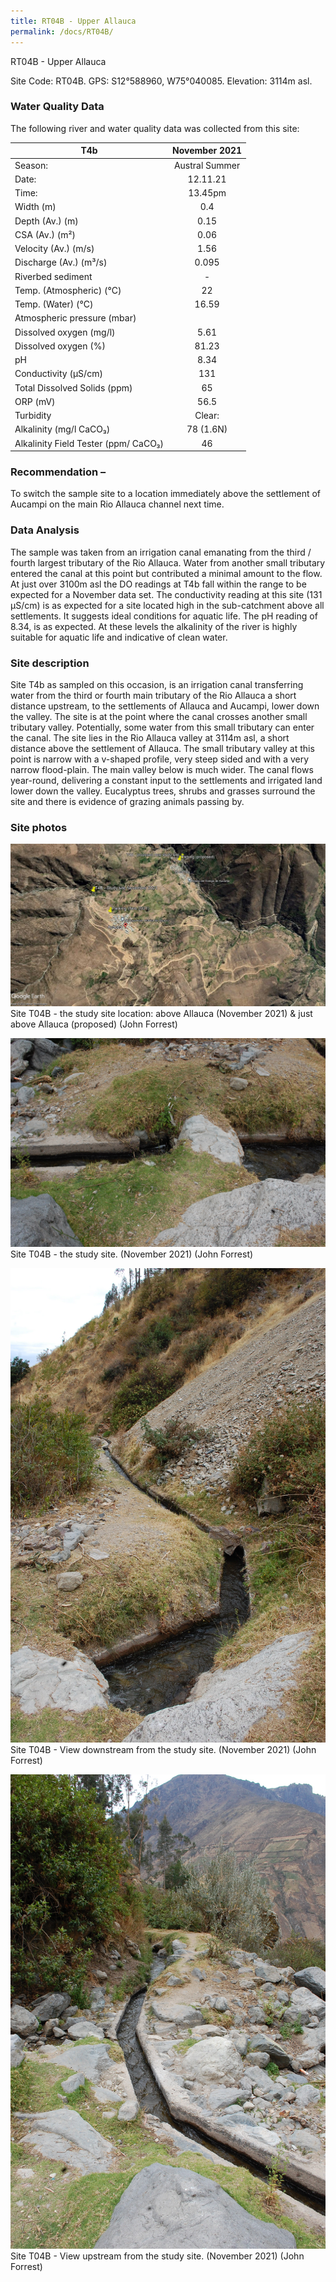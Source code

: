 ```yaml
---
title: RT04B - Upper Allauca
permalink: /docs/RT04B/
---
```

RT04B - Upper Allauca

Site Code: RT04B.  GPS: S12°588960, W75°040085. Elevation:
3114m asl.

### Water Quality Data

The following river and water quality data was collected from this site: 

|     T4b                                     |      November 2021    |
|---------------------------------------------|:---------------------:|
|     Season:                                 |     Austral Summer    |
|     Date:                                   |        12.11.21       |
|     Time:                                   |         13.45pm       |
|     Width (m)                               |           0.4         |
|     Depth (Av.) (m)                         |          0.15         |
|     CSA (Av.) (m²)                          |          0.06         |
|     Velocity (Av.) (m/s)                    |          1.56         |
|     Discharge (Av.) (m³/s)                  |          0.095        |
|     Riverbed sediment                       |            -          |
|     Temp. (Atmospheric) (°C)                |           22          |
|     Temp. (Water) (°C)                      |          16.59        |
|     Atmospheric pressure (mbar)             |                       |
|     Dissolved oxygen (mg/l)                 |          5.61         |
|     Dissolved oxygen (%)                    |          81.23        |
|     pH                                      |          8.34         |
|     Conductivity (µS/cm)                    |           131         |
|     Total Dissolved Solids (ppm)            |           65          |
|     ORP (mV)                                |          56.5         |
|     Turbidity                               |         Clear:        |
|     Alkalinity (mg/l CaCO₃)                 |        78 (1.6N)      |
|     Alkalinity Field Tester (ppm/ CaCO₃)    |           46          |

### Recommendation – 
To switch the sample site to a location immediately above the settlement of Aucampi on the main Rio Allauca channel next time.

### Data Analysis

The sample was taken from an irrigation canal emanating from the third / fourth largest tributary of the Rio Allauca. Water from another small tributary entered the canal at this point but contributed a minimal amount to the flow.
At just over 3100m asl the DO readings at T4b fall within the range to be expected for a November data set. 
The conductivity reading at this site (131 µS/cm) is as expected for a site located high in the sub-catchment above all settlements. It suggests ideal conditions for aquatic life.
The pH reading of 8.34, is as expected. At these levels the alkalinity of the river is highly suitable for aquatic life and indicative of clean water. 

### Site description

Site T4b as sampled on this occasion, is an irrigation canal transferring water from the third or fourth main tributary of the Rio Allauca a short distance upstream, to the settlements of Allauca and Aucampi, lower down the valley. The site is at the point where the canal crosses another small tributary valley. Potentially, some water from this small tributary can enter  the canal.
The site lies in the Rio Allauca valley at 3114m asl, a short distance above the settlement of Allauca. The small tributary valley at this point is narrow with a v-shaped profile, very steep sided and with a very narrow flood-plain. The main valley below is much wider.
The canal flows year-round, delivering a constant input to the settlements and irrigated land lower down the valley.
Eucalyptus trees, shrubs and grasses surround the site and there is evidence of grazing animals passing by.


### Site photos

![Site T04B - the study site location. (John Forrest)](/assets/SiteDescriptions/T4/T4BLocation.jpg)
Site T04B - the study site location: above Allauca (November 2021) & just above Allauca (proposed) (John Forrest)


![Site T04B - the study site. (John Forrest)](/assets/SiteDescriptions/T4/T4BSite.JPG)
Site T04B - the study site. (November 2021) (John Forrest)


![Site T04B - View downstream from the study site. (John Forrest)](/assets/SiteDescriptions/T4/T4BViewdownstream.JPG)
Site T04B - View downstream from the study site. (November 2021) (John Forrest)


![Site T04B - View downstream from the study site. (John Forrest)](/assets/SiteDescriptions/T4/T4BViewupstream.JPG)
Site T04B - View upstream from the study site. (November 2021) (John Forrest)



